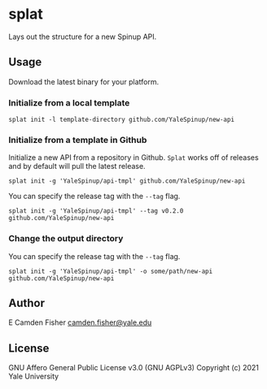 # splat

Lays out the structure for a new Spinup API.

## Usage

Download the latest binary for your platform.

### Initialize from a local template

`splat init -l template-directory github.com/YaleSpinup/new-api`

### Initialize from a template in Github

Initialize a new API from a repository in Github.  `Splat` works off of releases and by default will pull the latest release.

`splat init -g 'YaleSpinup/api-tmpl' github.com/YaleSpinup/new-api`

 You can specify the release tag with the `--tag` flag.

 `splat init -g 'YaleSpinup/api-tmpl' --tag v0.2.0 github.com/YaleSpinup/new-api`

### Change the output directory

 You can specify the release tag with the `--tag` flag.

 `splat init -g 'YaleSpinup/api-tmpl' -o some/path/new-api github.com/YaleSpinup/new-api`

## Author

E Camden Fisher <camden.fisher@yale.edu>

## License

GNU Affero General Public License v3.0 (GNU AGPLv3)
Copyright (c) 2021 Yale University
